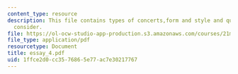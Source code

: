 ```yaml
---
content_type: resource
description: This file contains types of concerts,form and style and questions to
  consider.
file: https://ol-ocw-studio-app-production.s3.amazonaws.com/courses/21m-011-introduction-to-western-music-spring-2006/1ffce2d0cc3576865e77ac7e30217767_essay_4.pdf
file_type: application/pdf
resourcetype: Document
title: essay_4.pdf
uid: 1ffce2d0-cc35-7686-5e77-ac7e30217767
---
```


